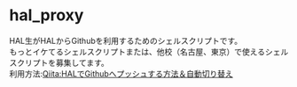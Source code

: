 # hal_proxy
HAL生がHALからGithubを利用するためのシェルスクリプトです。  
もっとイケてるシェルスクリプトまたは、他校（名古屋、東京）で使えるシェルスクリプトを募集してます。  
利用方法:[Qiita:HALでGithubへプッシュする方法＆自動切り替え
](http://qiita.com/Jumpei_Chikamo/items/f8b1c0dd0050014b5b82)
